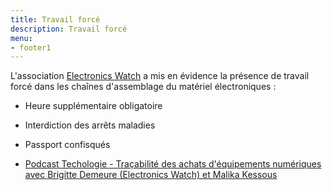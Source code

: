 ```yaml
---
title: Travail forcé
description: Travail forcé
menu:
- footer1
---
```


L'association [Electronics Watch](https://electronicswatch.org/fr/le-travail-forc%C3%A9_2548755) a mis en évidence la présence de travail forcé dans les chaînes d'assemblage du matériel électroniques :
* Heure supplémentaire obligatoire
* Interdiction des arrêts maladies
* Passport confisqués

* [Podcast Techologie - Traçabilité des achats d'équipements numériques avec Brigitte Demeure (Electronics Watch) et Malika Kessous](https://deezer.page.link/wigU9aakhm1m1JqSA)
